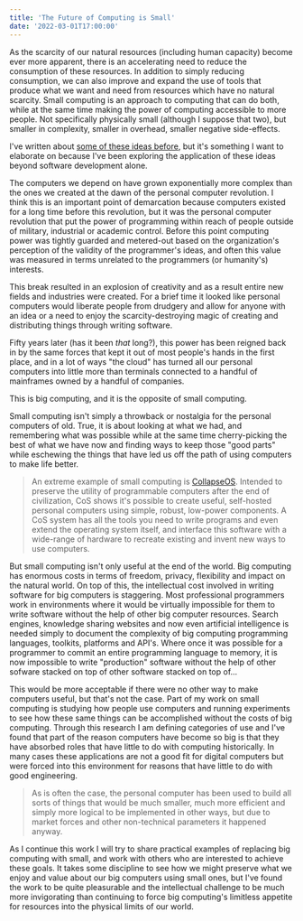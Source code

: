 ```yaml
---
title: 'The Future of Computing is Small'
date: '2022-03-01T17:00:00'
---
```


As the scarcity of our natural resources (including human capacity) become ever more apparent, there is an accelerating need to reduce the consumption of these resources.  In addition to simply reducing consumption, we can also improve and expand the use of tools that produce what we want and need from resources which have no natural scarcity. Small computing is an approach to computing that can do both, while at the same time making the power of computing accessible to more people.
Not specifically physically small (although I suppose that two), but smaller in complexity, smaller in overhead, smaller negative side-effects.

I've written about [some of these ideas before](https://www.jasongullickson.com/posts/human-scale-software), but it's something I want to elaborate on because I've been exploring the application of these ideas beyond software development alone.

The computers we depend on have grown exponentially more complex than the ones we created at the dawn of the personal computer revolution.  I think this is an important point of demarcation because computers existed for a long time before this revolution, but it was the personal computer revolution that put the power of programming within reach of people outside of military, industrial or academic control.  Before this point computing power was tightly guarded and metered-out based on the organization's perception of the validity of the programmer's ideas, and often this value was measured in terms unrelated to the programmers (or humanity's) interests.

This break resulted in an explosion of creativity and as a result entire new fields and industries were created.  For a brief time it looked like personal computers would liberate people from drudgery and allow for anyone with an idea or a need to enjoy the scarcity-destroying magic of creating and distributing things through writing software.

Fifty years later (has it been *that* long?), this power has been reigned back in by the same forces that kept it out of most people's hands in the first place, and in a lot of ways "the cloud" has turned all our personal computers into little more than terminals connected to a handful of mainframes owned by a handful of companies.

This is big computing, and it is the opposite of small computing.

Small computing isn't simply a throwback or nostalgia for the personal computers of old.  True, it is about looking at what we had, and remembering what was possible while at the same time cherry-picking the best of what we have now and finding ways to keep those "good parts" while eschewing the things that have led us off the path of using computers to make life better.

> An extreme example of small computing is [CollapseOS](http://collapseos.org/).  Intended to preserve the utility of programmable computers after the end of civilization, CoS shows it's possible to create useful, self-hosted personal computers using simple, robust, low-power components.  A CoS system has all the tools you need to write programs and even extend the operating system itself, and interface this software with a wide-range of hardware to recreate existing and invent new ways to use computers.

But small computing isn't only useful at the end of the world.  Big computing has enormous costs in terms of freedom, privacy, flexibility and impact on the natural world.  On top of this, the intellectual cost involved in writing software for big computers is staggering.  Most professional programmers work in environments where it would be virtually impossible for them to write software without the help of other big computer resources.  Search engines, knowledge sharing websites and now even artificial intelligence is needed simply to document the complexity of big computing programming languages, toolkits, platforms and API's.  Where once it was possible for a programmer to commit an entire programming language to memory, it is now impossible to write "production" software without the help of other sofware stacked on top of other software stacked on top of...

This would be more acceptable if there were no other way to make computers useful, but that's not the case.  Part of my work on small computing is studying how people use computers and running experiments to see how these same things can be accomplished without the costs of big computing.  Through this research I am defining categories of use and I've found that part of the reason computers have become so big is that they have absorbed roles that have little to do with computing historically.  In many cases these applications are not a good fit for digital computers but were forced into this environment for reasons that have little to do with good engineering.  

> As is often the case, the personal computer has been used to build all sorts of things that would be much smaller, much more efficient and simply more logical to be implemented in other ways, but due to market forces and other non-technical parameters it happened anyway.

As I continue this work I will try to share practical examples of replacing big computing with small, and work with others who are interested to achieve these goals.  It takes some discipline to see how we might preserve what we enjoy and value about our big computers using small ones, but I've found the work to be quite pleasurable and the intellectual challenge to be much more invigorating than continuing to force big computing's limitless appetite for resources into the physical limits of our world.